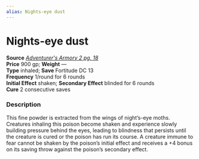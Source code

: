 ```yaml
---
alias: Nights-eye dust
---
```


# Nights-eye dust

**Source** [_Adventurer's Armory 2 pg. 18_](http://paizo.com/products/btpy9q01?Pathfinder-Player-Companion-Adventurers-Armory-2)  
**Price** 900 gp; **Weight** —  
**Type** inhaled; **Save** Fortitude DC 13  
**Frequency** 1/round for 6 rounds  
**Initial Effect** shaken; **Secondary Effect** blinded for 6 rounds  
**Cure** 2 consecutive saves

### Description

This fine powder is extracted from the wings of night’s-eye moths. Creatures inhaling this poison become shaken and experience slowly building pressure behind the eyes, leading to blindness that persists until the creature is cured or the poison has run its course. A creature immune to fear cannot be shaken by the poison’s initial effect and receives a +4 bonus on its saving throw against the poison’s secondary effect.
